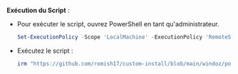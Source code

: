 **Exécution du Script** :
- Pour exécuter le script, ouvrez PowerShell en tant qu'administrateur.
  ```powershell
  Set-ExecutionPolicy -Scope 'LocalMachine' -ExecutionPolicy 'RemoteSigned'
  ```
- Exécutez le script :
  ```powershell
  irm "https://github.com/romish17/custom-install/blob/main/windoz/post-install.ps1" | iex
  ```
